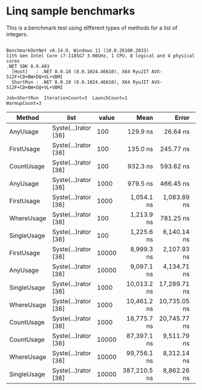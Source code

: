 # Linq sample benchmarks

This is a benchmark test using different types of methods for a list of integers.

```

BenchmarkDotNet v0.14.0, Windows 11 (10.0.26100.2033)
11th Gen Intel Core i7-1185G7 3.00GHz, 1 CPU, 8 logical and 4 physical cores
.NET SDK 8.0.403
  [Host]   : .NET 8.0.10 (8.0.1024.46610), X64 RyuJIT AVX-512F+CD+BW+DQ+VL+VBMI
  ShortRun : .NET 8.0.10 (8.0.1024.46610), X64 RyuJIT AVX-512F+CD+BW+DQ+VL+VBMI

Job=ShortRun  IterationCount=3  LaunchCount=1  
WarmupCount=3  

```
| Method      | list                 | value | Mean         | Error        | StdDev      | StdErr    | Min          | Max          | Op/s        | Gen0   | Allocated |
|------------ |--------------------- |------ |-------------:|-------------:|------------:|----------:|-------------:|-------------:|------------:|-------:|----------:|
| AnyUsage    | Syste(...)rator [36] | 100   |     129.9 ns |     26.64 ns |     1.46 ns |   0.84 ns |     129.0 ns |     131.6 ns | 7,697,750.3 | 0.0203 |     128 B |
| FirstUsage  | Syste(...)rator [36] | 100   |     135.0 ns |    245.77 ns |    13.47 ns |   7.78 ns |     123.6 ns |     149.8 ns | 7,407,714.1 | 0.0203 |     128 B |
| CountUsage  | Syste(...)rator [36] | 100   |     932.3 ns |    593.62 ns |    32.54 ns |  18.79 ns |     913.0 ns |     969.9 ns | 1,072,634.5 | 0.0191 |     128 B |
| AnyUsage    | Syste(...)rator [36] | 1000  |     979.5 ns |    466.45 ns |    25.57 ns |  14.76 ns |     951.2 ns |   1,001.0 ns | 1,020,897.9 | 0.0191 |     128 B |
| FirstUsage  | Syste(...)rator [36] | 1000  |   1,054.1 ns |  1,083.89 ns |    59.41 ns |  34.30 ns |     997.5 ns |   1,116.0 ns |   948,717.9 | 0.0191 |     128 B |
| WhereUsage  | Syste(...)rator [36] | 100   |   1,213.9 ns |    781.25 ns |    42.82 ns |  24.72 ns |   1,166.2 ns |   1,249.1 ns |   823,807.0 | 0.0401 |     256 B |
| SingleUsage | Syste(...)rator [36] | 100   |   1,225.6 ns |  6,140.14 ns |   336.56 ns | 194.31 ns |     948.7 ns |   1,600.2 ns |   815,905.6 | 0.0191 |     128 B |
| FirstUsage  | Syste(...)rator [36] | 10000 |   8,999.3 ns |  2,107.93 ns |   115.54 ns |  66.71 ns |   8,868.3 ns |   9,086.8 ns |   111,119.4 | 0.0153 |     128 B |
| AnyUsage    | Syste(...)rator [36] | 10000 |   9,097.1 ns |  4,134.71 ns |   226.64 ns | 130.85 ns |   8,851.7 ns |   9,298.5 ns |   109,924.8 | 0.0153 |     128 B |
| SingleUsage | Syste(...)rator [36] | 1000  |  10,013.2 ns | 17,289.71 ns |   947.71 ns | 547.16 ns |   9,282.7 ns |  11,084.1 ns |    99,867.8 | 0.0153 |     128 B |
| WhereUsage  | Syste(...)rator [36] | 1000  |  10,461.2 ns | 10,735.05 ns |   588.42 ns | 339.73 ns |  10,107.3 ns |  11,140.4 ns |    95,591.7 | 0.0305 |     256 B |
| CountUsage  | Syste(...)rator [36] | 1000  |  18,775.7 ns | 20,745.77 ns | 1,137.15 ns | 656.53 ns |  17,469.0 ns |  19,540.5 ns |    53,260.2 | 0.0153 |     128 B |
| CountUsage  | Syste(...)rator [36] | 10000 |  87,397.1 ns |  9,511.79 ns |   521.37 ns | 301.02 ns |  86,884.1 ns |  87,926.5 ns |    11,442.0 |      - |     128 B |
| WhereUsage  | Syste(...)rator [36] | 10000 |  99,756.1 ns |  8,312.14 ns |   455.62 ns | 263.05 ns |  99,249.8 ns | 100,133.0 ns |    10,024.4 |      - |     256 B |
| SingleUsage | Syste(...)rator [36] | 10000 | 387,210.5 ns |  8,862.26 ns |   485.77 ns | 280.46 ns | 386,655.8 ns | 387,559.9 ns |     2,582.6 |      - |     128 B |
